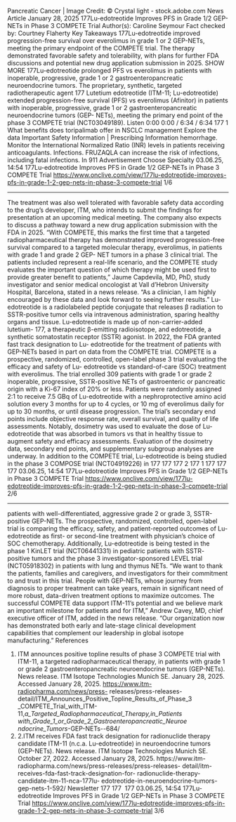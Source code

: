 Pancreatic Cancer | Image Credit: ©
Crystal light - stock.adobe.com
News Article January 28, 2025
177Lu-edotreotide Improves PFS in Grade
1/2 GEP-NETs in Phase 3 COMPETE Trial
Author(s): Caroline Seymour
Fact checked by: Courtney Flaherty
Key Takeaways
177Lu-edotreotide improved progression-free survival
over everolimus in grade 1 or 2 GEP-NETs, meeting the
primary endpoint of the COMPETE trial.
The therapy demonstrated favorable safety and
tolerability, with plans for further FDA discussions and
potential new drug application submission in 2025.
SHOW MORE
177Lu-edotreotide prolonged PFS vs everolimus in patients with inoperable,
progressive, grade 1 or 2 gastroenteropancreatic neuroendocrine tumors.
The proprietary, synthetic,
targeted radiotherapeutic agent
177 Lutetium edotreotide (ITM-11;
Lu-edotreotide) extended
progression-free survival (PFS) vs
everolimus (Afinitor) in patients
with inoperable, progressive,
grade 1 or 2
gastroenteropancreatic
neuroendocrine tumors (GEP-
NETs), meeting the primary end
point of the phase 3 COMPETE
trial (NCT03049189).
Listen
0:00
0:00 / 6:34
/ 6:34
177
1
What benefits does toripalimab offer in NSCLC management
Explore
the data
Important Safety Information | Prescribing Information
hemorrhage. Monitor the International
Normalized Ratio (INR) levels in patients
receiving anticoagulants.
Infections. FRUZAQLA can increase the risk of
infections, including fatal infections. In 911
Advertisement
Choose Specialty
03.06.25, 14:54
177Lu-edotreotide Improves PFS in Grade 1/2 GEP-NETs in Phase 3 COMPETE Trial
https://www.onclive.com/view/177lu-edotreotide-improves-pfs-in-grade-1-2-gep-nets-in-phase-3-compete-trial
1/6

---
The treatment was also well tolerated with favorable safety
data according to the drug’s developer, ITM, who intends to
submit the findings for presentation at an upcoming medical
meeting. The company also expects to discuss a pathway
toward a new drug application submission with the FDA in
2025.
“With COMPETE, this marks the first time that a targeted
radiopharmaceutical therapy has demonstrated improved
progression-free survival compared to a targeted molecular
therapy, everolimus, in patients with grade 1 and grade 2 GEP-
NET tumors in a phase 3 clinical trial. The patients included
represent a real-life scenario, and the COMPETE study
evaluates the important question of which therapy might be
used first to provide greater benefit to patients,” Jaume
Capdevila, MD, PhD, study investigator and senior medical
oncologist at Vall d’Hebron University Hospital, Barcelona,
stated in a news release. “As a clinician, I am highly encouraged
by these data and look forward to seeing further results.”
Lu-edotreotide is a radiolabeled peptide conjugate that
releases β radiation to SSTR-positive tumor cells via
intravenous administration, sparing healthy organs and tissue.
Lu-edotreotide is made up of non-carrier-added lutetium-
177, a therapeutic β-emitting radioisotope, and edotreotide, a
synthetic somatostatin receptor (SSTR) agonist.
In 2022, the FDA granted fast track designation to 
Lu-
edotreotide for the treatment of patients with GEP-NETs
based in part on data from the COMPETE trial.
COMPETE is a prospective, randomized, controlled, open-label
phase 3 trial evaluating the efficacy and safety of 
Lu-
edotreotide vs standard-of-care (SOC) treatment with
everolimus.  The trial enrolled 309 patients with grade 1 or
grade 2 inoperable, progressive, SSTR-positive NETs of
gastroenteric or pancreatic origin with a Ki-67 index of 20% or
less.
Patients were randomly assigned 2:1 to receive 7.5 GBq of
Lu-edotreotide with a nephroprotective amino acid solution
every 3 months for up to 4 cycles, or 10 mg of everolimus daily
for up to 30 months, or until disease progression.
The trial’s secondary end points include objective response
rate, overall survival, and quality of life assessments. Notably,
dosimetry was used to evaluate the dose of 
Lu-edotreotide
that was absorbed in tumors vs that in healthy tissue to
augment safety and efficacy assessments. Evaluation of the
dosimetry data, secondary end points, and supplementary
subgroup analyses are underway.
In addition to the COMPETE trial, 
Lu-edotreotide is being
studied in the phase 3 COMPOSE trial (NCT04919226) in
177
177
177
2
177
1
177
177
177
03.06.25, 14:54
177Lu-edotreotide Improves PFS in Grade 1/2 GEP-NETs in Phase 3 COMPETE Trial
https://www.onclive.com/view/177lu-edotreotide-improves-pfs-in-grade-1-2-gep-nets-in-phase-3-compete-trial
2/6

---
patients with well-differentiated, aggressive grade 2 or grade 3,
SSTR-positive GEP-NETs. The prospective, randomized,
controlled, open-label trial is comparing the efficacy, safety,
and patient-reported outcomes of 
Lu-edotreotide as first- or
second-line treatment with physician’s choice of SOC
chemotherapy.
Additionally, 
Lu-edotreotide is being tested in the phase 1
KinLET trial (NCT06441331) in pediatric patients with SSTR-
positive tumors and the phase 3 investigator-sponsored LEVEL
trial (NCT05918302) in patients with lung and thymus NETs.
“We want to thank the patients, families and caregivers, and
investigators for their commitment to and trust in this trial.
People with GEP-NETs, whose journey from diagnosis to proper
treatment can take years, remain in significant need of more
robust, data-driven treatment options to maximize outcomes.
The successful COMPETE data support ITM-11’s potential and
we believe mark an important milestone for patients and for
ITM,” Andrew Cavey, MD, chief executive officer of ITM, added
in the news release. “Our organization now has demonstrated
both early and late-stage clinical development capabilities that
complement our leadership in global isotope manufacturing.”
References
1. ITM announces positive topline results of phase 3
COMPETE trial with ITM-11, a targeted
radiopharmaceutical therapy, in patients with grade 1 or
grade 2 gastroenteropancreatic neuroendocrine tumors
(GEP-NETs). News release. ITM Isotope Technologies
Munich SE. January 28, 2025. Accessed January 28, 2025.
https://www.itm-radiopharma.com/news/press-
releases/press-releases-
detail/ITM_Announces_Positive_Topline_Results_of_Phase_3
_COMPETE_Trial_with_ITM-
11,_a_Targeted_Radiopharmaceutical_Therapy,_in_Patients_
with_Grade_1_or_Grade_2_Gastroenteropancreatic_Neuroe
ndocrine_Tumors_-GEP-NETs--684/
2. 2.ITM receives FDA fast track designation for radionuclide
therapy candidate ITM-11 (n.c.a.
Lu-edotreotide) in
neuroendocrine tumors (GEP-NETs). News release. ITM
Isotope Technologies Munich SE. October 27, 2022.
Accessed January 28, 2025. https://www.itm-
radiopharma.com/news/press-releases/press-releases-
detail/itm-receives-fda-fast-track-designation-for-
radionuclide-therapy-candidate-itm-11-nca-177lu-
edotreotide-in-neuroendocrine-tumors-gep-nets-1-592/
Newsletter
177
177
 177
03.06.25, 14:54
177Lu-edotreotide Improves PFS in Grade 1/2 GEP-NETs in Phase 3 COMPETE Trial
https://www.onclive.com/view/177lu-edotreotide-improves-pfs-in-grade-1-2-gep-nets-in-phase-3-compete-trial
3/6
